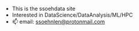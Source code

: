 - This is the ssoehdata site
- Interested in DataScience/DataAnalysis/ML/HPC
- 📫 email: ssoehnlen@protonmail.com

<!---
ssoehdata/ssoehdata is a ✨ special ✨ repository because its `README.md` (this file) appears on your GitHub profile.
You can click the Preview link to take a look at your changes.
--->
